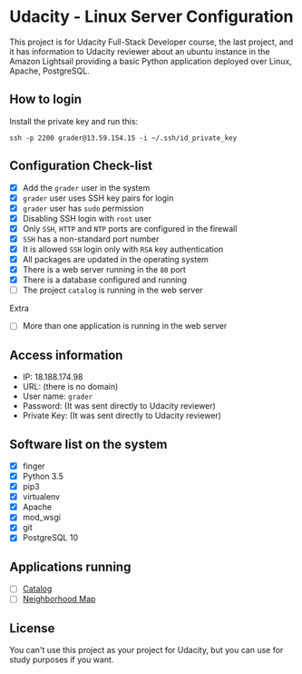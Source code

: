 # Udacity - Linux Server Configuration
This project is for Udacity Full-Stack Developer course, the last project, and it has information to Udacity reviewer about an ubuntu instance in the Amazon Lightsail providing a basic Python application deployed over Linux, Apache, PostgreSQL.

## How to login

Install the private key and run this:

    ssh -p 2200 grader@13.59.154.15 -i ~/.ssh/id_private_key

## Configuration Check-list
- [X] Add the `grader` user in the system
- [X] `grader` user uses SSH key pairs for login
- [X] `grader` user has `sudo` permission
- [X] Disabling SSH login with `root` user
- [X] Only `SSH`, `HTTP` and `NTP` ports are configured in the firewall
- [X] `SSH` has a non-standard port number
- [X] It is allowed `SSH` login only with `RSA` key authentication
- [X] All packages are updated in the operating system
- [X] There is a web server running in the `80` port
- [X] There is a database configured and running
- [ ] The project `catalog` is running in the web server

Extra
- [ ] More than one application is running in the web server

## Access information
- IP: 18.188.174.98
- URL: (there is no domain)
- User name: `grader`
- Password: (It was sent directly to Udacity reviewer)
- Private Key: (It was sent directly to Udacity reviewer)

## Software list on the system
- [X] finger
- [X] Python 3.5
- [X] pip3
- [X] virtualenv
- [X] Apache
- [X] mod_wsgi
- [X] git
- [X] PostgreSQL 10

## Applications running
- [ ] [Catalog](https://github.com/klassmann/udacity-neighborhood-map)
- [ ] [Neighborhood Map](https://github.com/klassmann/udacity-catalog)

## License
You can't use this project as your project for Udacity, but you can use for study purposes if you want.
